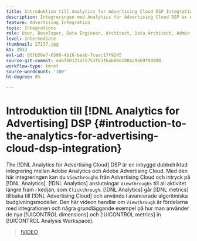 ```yaml
---
title: Introduktion till Analytics for Advertising Cloud DSP Integration
description: Integreringen med Analytics för Advertising Cloud DSP är en inbyggd dubbelriktad integrering mellan Adobe Analytics och Adobe Advertising Cloud.
feature: Advertising Integration
topic: Integrations
role: User, Developer, Data Engineer, Architect, Data Architect, Admin, Leader
level: Intermediate
thumbnail: 27237.jpg
kt: 2913
exl-id: 66fb50e7-6500-4b16-beab-7ceac17f9245
source-git-commit: eabf80121425753fb3f6ab00d188a29669f94908
workflow-type: tm+mt
source-wordcount: '100'
ht-degree: 0%

---
```


# Introduktion till [!DNL Analytics for Advertising] DSP {#introduction-to-the-analytics-for-advertising-cloud-dsp-integration}

The [!DNL Analytics for Advertising Cloud] DSP är en inbyggd dubbelriktad integrering mellan Adobe Analytics och Adobe Advertising Cloud. Med den här integreringen kan du `Viewthroughs` från Advertising Cloud och intryck på [!DNL Analytics]. [!DNL Analytics] anslutningar `Viewthroughs` till all aktivitet längre fram i kedjan, som `Clickthrough`. [!DNL Analytics] går [!DNL metrics] tillbaka till [!DNL Advertising Cloud] och används i avancerade algoritmiska budgivningsmodeller. Den här videon handlar om `Viewthrough` är fördelarna med integrationen och några grundläggande exempel på hur man använder de nya [!UICONTROL dimensions] och [!UICONTROL metrics] in [!UICONTROL Analysis Workspace].

>[!VIDEO](https://video.tv.adobe.com/v/27237/?quality=12&learn=on)

